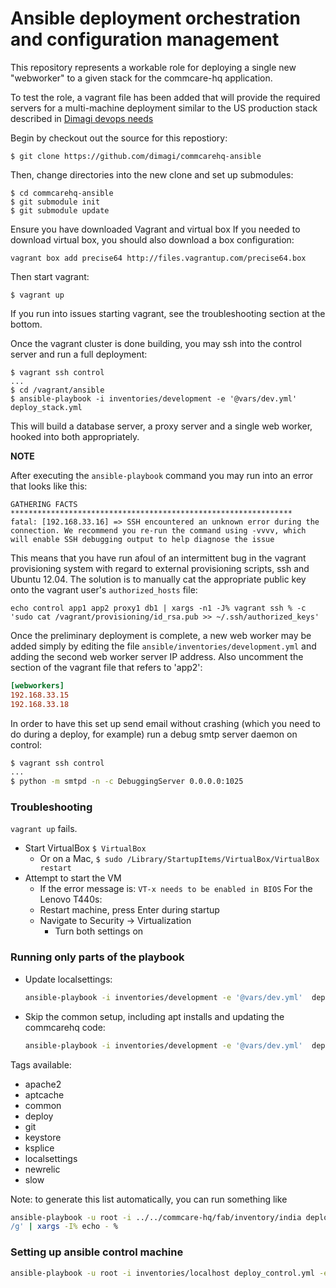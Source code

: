 # Ansible deployment orchestration and configuration management

This repository represents a workable role for deploying a single new
"webworker" to a given stack for the commcare-hq application.

To test the role, a vagrant file has been added that will provide the required
servers for a multi-machine deployment similar to the US production stack
described in
[Dimagi devops needs](https://docs.google.com/document/d/1tQFDC56SU8N1M-1abDWpnQKti2zYroTPBC2EmeIM8SA/pub)

Begin by checkout out the source for this repostiory:

```
$ git clone https://github.com/dimagi/commcarehq-ansible
```

Then, change directories into the new clone and set up submodules:

```
$ cd commcarehq-ansible
$ git submodule init
$ git submodule update
```

Ensure you have downloaded Vagrant and virtual box
If you needed to download virtual box, you should also download a box configuration:
```
vagrant box add precise64 http://files.vagrantup.com/precise64.box
```

Then start vagrant:

```
$ vagrant up
```
If you run into issues starting vagrant, see the troubleshooting section at the bottom.

Once the vagrant cluster is done building, you may ssh into the control server
and run a full deployment:

```
$ vagrant ssh control
...
$ cd /vagrant/ansible
$ ansible-playbook -i inventories/development -e '@vars/dev.yml' deploy_stack.yml
```

This will build a database server, a proxy server and a single web worker,
hooked into both appropriately.

**NOTE**

After executing the `ansible-playbook` command you may run into an error that looks like this:

```
GATHERING FACTS ***************************************************************
fatal: [192.168.33.16] => SSH encountered an unknown error during the connection. We recommend you re-run the command using -vvvv, which will enable SSH debugging output to help diagnose the issue
```

This means that you have run afoul of an intermittent bug in the vagrant provisioning system with regard to external provisioning scripts, ssh and Ubuntu 12.04.  The solution is to manually cat the appropriate public key onto the vagrant user's `authorized_hosts` file:

```
echo control app1 app2 proxy1 db1 | xargs -n1 -J% vagrant ssh % -c 'sudo cat /vagrant/provisioning/id_rsa.pub >> ~/.ssh/authorized_keys'
```


Once the preliminary deployment is complete, a new web worker may be added
simply by editing the file `ansible/inventories/development.yml` and adding the second
web worker server IP address. Also uncomment the section of the vagrant file that refers to 'app2':

```ini
[webworkers]
192.168.33.15
192.168.33.18
```

In order to have this set up send email without crashing
(which you need to do during a deploy, for example)
run a debug smtp server daemon on control:

```bash
$ vagrant ssh control
...
$ python -m smtpd -n -c DebuggingServer 0.0.0.0:1025
```

### Troubleshooting

`vagrant up` fails.
* Start VirtualBox `$ VirtualBox`
  * Or on a Mac, `$ sudo /Library/StartupItems/VirtualBox/VirtualBox restart`
* Attempt to start the VM
  * If the error message is: `VT-x needs to be enabled in BIOS`
For the Lenovo T440s: 
  * Restart machine, press Enter during startup
  * Navigate to Security -> Virtualization
    * Turn both settings on


### Running only parts of the playbook

- Update localsettings:
  ```bash
  ansible-playbook -i inventories/development -e '@vars/dev.yml'  deploy_stack.yml --tags=localsettings
  ```
- Skip the common setup, including apt installs and updating the commcarehq code:
  ```bash
  ansible-playbook -i inventories/development -e '@vars/dev.yml'  deploy_stack.yml --skip-tags=common
  ```

Tags available:

- apache2
- aptcache
- common
- deploy
- git
- keystore
- ksplice
- localsettings
- newrelic
- slow

Note: to generate this list automatically, you can run something like

```bash
ansible-playbook -u root -i ../../commcare-hq/fab/inventory/india deploy_stack.yml -e "@../config/india/india.yml" --tags= | sed 's/ERROR: tag(s) not found in playbook: .  possible values: //g' | sed 's/,/\
/g' | xargs -I% echo - %
```


### Setting up ansible control machine

```bash
ansible-playbook -u root -i inventories/localhost deploy_control.yml -e "@../config/$ENV/$ENV.yml" --ask-sudo-pass
```
